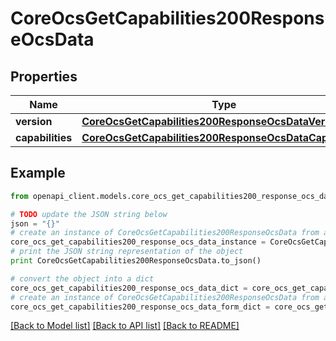 # CoreOcsGetCapabilities200ResponseOcsData


## Properties
Name | Type | Description | Notes
------------ | ------------- | ------------- | -------------
**version** | [**CoreOcsGetCapabilities200ResponseOcsDataVersion**](CoreOcsGetCapabilities200ResponseOcsDataVersion.md) |  | 
**capabilities** | [**CoreOcsGetCapabilities200ResponseOcsDataCapabilities**](CoreOcsGetCapabilities200ResponseOcsDataCapabilities.md) |  | 

## Example

```python
from openapi_client.models.core_ocs_get_capabilities200_response_ocs_data import CoreOcsGetCapabilities200ResponseOcsData

# TODO update the JSON string below
json = "{}"
# create an instance of CoreOcsGetCapabilities200ResponseOcsData from a JSON string
core_ocs_get_capabilities200_response_ocs_data_instance = CoreOcsGetCapabilities200ResponseOcsData.from_json(json)
# print the JSON string representation of the object
print CoreOcsGetCapabilities200ResponseOcsData.to_json()

# convert the object into a dict
core_ocs_get_capabilities200_response_ocs_data_dict = core_ocs_get_capabilities200_response_ocs_data_instance.to_dict()
# create an instance of CoreOcsGetCapabilities200ResponseOcsData from a dict
core_ocs_get_capabilities200_response_ocs_data_form_dict = core_ocs_get_capabilities200_response_ocs_data.from_dict(core_ocs_get_capabilities200_response_ocs_data_dict)
```
[[Back to Model list]](../README.md#documentation-for-models) [[Back to API list]](../README.md#documentation-for-api-endpoints) [[Back to README]](../README.md)


